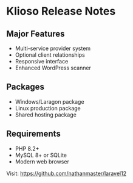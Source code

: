 ﻿# Klioso Release Notes

## Major Features
- Multi-service provider system
- Optional client relationships
- Responsive interface
- Enhanced WordPress scanner

## Packages
- Windows/Laragon package
- Linux production package  
- Shared hosting package

## Requirements
- PHP 8.2+
- MySQL 8+ or SQLite
- Modern web browser

Visit: https://github.com/nathanmaster/laravel12
